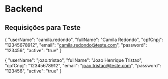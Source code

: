 # Backend


## Requisições para Teste
{
    "userName": "camila.redondo",
    "fullName": "Camila Redondo",
    "cpfCnpj": "12345678912",
    "email": "camila.redondo@teste.com",
    "password": "123456",
    "active": "true"
}

{
    "userName": "joao.tristao",
    "fullName": "Joao Henrique Tristao",
    "cpfCnpj": "12345678912",
    "email": "joao.tristao@teste.com",
    "password": "123456",
    "active": "true"
}